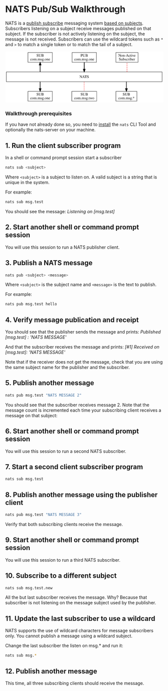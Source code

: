 # NATS Pub/Sub Walkthrough

NATS is a [publish subscribe](../nats-concepts/pubsub.md) messaging system [based on subjects](../nats-concepts/subjects.md). Subscribers listening on a subject receive messages published on that subject. If the subscriber is not actively listening on the subject, the message is not received. Subscribers can use the wildcard tokens such as `*` and `>` to match a single token or to match the tail of a subject.

![](../.gitbook/assets/pubsubtut.svg)

### Walkthrough prerequisites

If you have not already done so, you need to [install](/walkthrough/walkthrough_setup.md) the `nats` CLI Tool and optionally the nats-server on your machine.

## 1. Run the client subscriber program

In a shell or command prompt session start a subscriber

```bash
nats sub <subject>
```

Where `<subject>` is a subject to listen on. A valid subject is a string that is unique in the system.

For example:

```bash
nats sub msg.test
```

You should see the message: _Listening on \[msg.test\]_

## 2. Start another shell or command prompt session

You will use this session to run a NATS publisher client.

## 3. Publish a NATS message

```bash
nats pub <subject> <message>
```

Where `<subject>` is the subject name and `<message>` is the text to publish.

For example:

```bash
nats pub msg.test hello
```

## 4. Verify message publication and receipt

You should see that the publisher sends the message and prints: _Published \[msg.test\] : 'NATS MESSAGE'_

And that the subscriber receives the message and prints: _\[\#1\] Received on \[msg.test\]: 'NATS MESSAGE'_

Note that if the receiver does not get the message, check that you are using the same subject name for the publisher and the subscriber.

## 5. Publish another message

```bash
nats pub msg.test "NATS MESSAGE 2"
```

You should see that the subscriber receives message 2. Note that the message count is incremented each time your subscribing client receives a message on that subject:

## 6. Start another shell or command prompt session

You will use this session to run a second NATS subscriber.

## 7. Start a second client subscriber program

```bash
nats sub msg.test
```

## 8. Publish another message using the publisher client

```bash
nats pub msg.test "NATS MESSAGE 3"
```

Verify that both subscribing clients receive the message.

## 9. Start another shell or command prompt session

You will use this session to run a third NATS subscriber.

## 10. Subscribe to a different subject

```bash
nats sub msg.test.new
```

All the but last subscriber receives the message. Why? Because that subscriber is not listening on the message subject used by the publisher.

## 11. Update the last subscriber to use a wildcard

NATS supports the use of wildcard characters for message subscribers only. You cannot publish a message using a wildcard subject.

Change the last subscriber the listen on msg.\* and run it:

```bash
nats sub msg.*
```

## 12. Publish another message

This time, all three subscribing clients should receive the message.